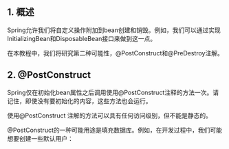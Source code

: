 ## 1. 概述

Spring允许我们将自定义操作附加到bean创建和销毁。例如，我们可以通过实现InitializingBean和DisposableBean接口来做到这一点。

在本教程中，我们将研究第二种可能性，@PostConstruct和@PreDestroy注解。

## 2. @PostConstruct

Spring仅在初始化bean属性之后调用使用@PostConstruct注释的方法一次。请记住，即使没有要初始化的内容，这些方法也会运行。

使用@PostConstruct 注解的方法可以具有任何访问级别，但不能是静态的。

@PostConstruct的一种可能用途是填充数据库。例如，在开发过程中，我们可能想要创建一些默认用户：